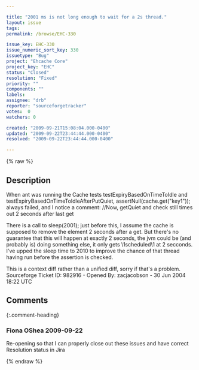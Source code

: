 ```yaml
---

title: "2001 ms is not long enough to wait for a 2s thread."
layout: issue
tags: 
permalink: /browse/EHC-330

issue_key: EHC-330
issue_numeric_sort_key: 330
issuetype: "Bug"
project: "Ehcache Core"
project_key: "EHC"
status: "Closed"
resolution: "Fixed"
priority: ""
components: ""
labels: 
assignee: "drb"
reporter: "sourceforgetracker"
votes:  0
watchers: 0

created: "2009-09-21T15:08:04.000-0400"
updated: "2009-09-22T23:44:44.000-0400"
resolved: "2009-09-22T23:44:44.000-0400"

---
```




{% raw %}



## Description

<div markdown="1" class="description">

When ant was running the Cache tests
testExpiryBasedOnTimeToIdle and
testExpiryBasedOnTimeToIdleAfterPutQuiet, 
assertNull(cache.get("key1")); always failed, and I
notice a comment:
//Now, getQuiet and check still times out 2 seconds
after last get

There is a call to sleep(2001); just before this, I
assume the cache is supposed to remove the element 2
seconds after a get. But there's no guarantee that this
will happen at exactly 2 seconds, the jvm could be (and
probably is) doing something else, it only gets
\1scheduled\1 at 2 secconds. I've upped the sleep time to
2010 to improve the chance of that thread having run
before the assertion is checked.

This is a context diff rather than a unified diff,
sorry if that's a problem.
Sourceforge Ticket ID: 982916 - Opened By: zacjacobson - 30 Jun 2004 18:22 UTC

</div>

## Comments


{:.comment-heading}
### **Fiona OShea** <span class="date">2009-09-22</span>

<div markdown="1" class="comment">

Re-opening so that I can properly close out these issues and have correct Resolution status in Jira

</div>



{% endraw %}
